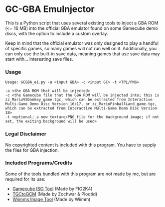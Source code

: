 # GC-GBA EmuInjector
This is a Python script that uses several existing tools to inject a GBA ROM (<= 16 MB) into the official GBA emulator found on some Gamecube demo discs, with the option to include a custom overlay.

Keep in mind that the official emulator was only designed to play a handful of specific games, so many games will not run well on it. Additionally, you can only use the built-in save data, meaning games that use save data may start with... interesting save files.

### Usage
```
Usage: GCGBA_ei.py -a <input GBA> -c <input GC> -t <TPL/PNG>

-a <the GBA ROM that will be injected>
-c <the Gamecube file that the GBA ROM will be injected into; this is zz_MarioVSDonkey_game.tgc, which can be extracted from Interactive Multi-Game Demo Disc Version 16/17, or zz_MarioPinballLand_game.tgc, which can be extracted from Interactive Multi-Game Demo Disc Version 18>
-t <optional; a new texture/PNG file for the background image; if not set, the exiting background will be used>
```

### Legal Disclaimer
No copyrighted content is included with this program. You have to supply the files for GBA injection.

### Included Programs/Credits
Some of the tools bundled with this program are not made by me, but are required for its use:
- [Gamecube ISO Tool](http://www.wiibackupmanager.co.uk/gcit.html) (Made by FIG2K4)
- [TGCtoGCM](https://www.gc-forever.com/forums/viewtopic.php?t=17&start=24) (Made by Zochwar & Plootid)
- [Wiimms Image Tool](https://szs.wiimm.de/wimgt/) (Made by Wiimm)
